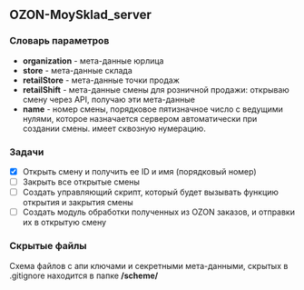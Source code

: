 ## OZON-MoySklad_server

### Словарь параметров
- **organization** - мета-данные юрлица
- **store** - мета-данные склада
- **retailStore** - мета-данные точки продаж
- **retailShift** - мета-данные смены для розничной продажи: открываю смену через API, получаю эти мета-данные 
- **name** - номер смены, порядковое пятизначное число с ведущими нулями, которое назначается сервером автоматически при создании смены. имеет сквозную нумерацию.

### Задачи
- [x] Открыть смену и получить ее ID и имя (порядковый номер)
- [ ] Закрыть все открытые смены
- [ ] Создать управляющий скрипт, который будет вызывать функцию открытия и закрытия смены
- [ ] Создать модуль обработки полученных из OZON заказов, и отправки их в открытую смену

### Скрытые файлы
Схема файлов с апи ключами и секретными мета-данными, скрытых в .gitignore находится в папке **/scheme/**

